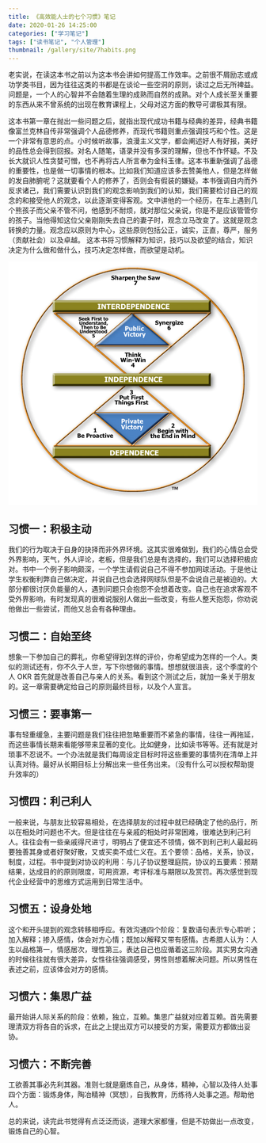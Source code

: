 ```yaml
---
title: 《高效能人士的七个习惯》笔记
date: 2020-01-26 14:25:00
categories: ["学习笔记"]
tags: ["读书笔记", "个人管理"]
thumbnail: /gallery/site/7habits.png
---
```


老实说，在读这本书之前以为这本书会讲如何提高工作效率。之前很不屑励志或成功学类书目，因为往往这类的书都是在谈论一些空洞的原则，读过之后无所裨益。问题是，一个人的心智并不会随着生理的成熟而自然的成熟。对个人成长至关重要的东西从来不曾系统的出现在教育课程上，父母对这方面的教导可谓极其有限。

这本书第一章在抛出一些问题之后，就指出现代成功书籍与经典的差异，经典书籍像富兰克林自传非常强调个人品德修养，而现代书籍则重点强调技巧和个性。这是一个非常有意思的点。小时候听故事，浪漫主义文学，都会阐述好人有好报，美好的品性总会得到回报。对名人随笔，语录并没有多深的理解，但也不作怀疑。不及长大就识人性贪婪可憎，也不再将古人所言奉为金科玉律。这本书重新强调了品德的重要性，也是做一切事情的根本。比如我们知道应该多去赞美他人，但是怎样做的发自肺腑呢？这就要看个人的修养了，否则会有假装的嫌疑。本书强调自内而外反求诸己，我们需要认识到我们的观念影响到我们的认知，我们需要检讨自己的观念的和接受他人的观念，以此逐渐变得客观。文中讲他的一个经历，在车上遇到几个熊孩子而父亲不管不问，他感到不耐烦，就对那位父亲说，你是不是应该管管你的孩子。当他得知这位父亲刚刚失去自己的妻子时，观念立马改变了。这就是观念转换的力量。观念应以原则为中心，这些原则包括公正，诚实，正直，尊严，服务（贡献社会）以及卓越。
这本书将习惯解释为知识，技巧以及欲望的结合，知识决定为什么做和做什么，技巧决定怎样做，而欲望是动机。

![七个习惯](/gallery/site/7habits.png)

## 习惯一：积极主动
我们的行为取决于自身的抉择而非外界环境。这其实很难做到，我们的心情总会受外界影响，天气，外人评论，老板，但是我们总是有选择的，我们可以选择积极应对。书中一个例子影响颇深，一个学生请假说自己不得不参加网球活动。于是他让学生权衡利弊自己做决定，并说自己也会选择网球队但是不会说自己是被迫的。大部分都很讨厌负能量的人，遇到问题只会抱怨不会想着改变。自己也在追求客观不受外界影响，有时发现真的很难说服别人做出一些改变，有些人整天抱怨，你劝说他做出一些尝试，而他又总会有各种理由。

## 习惯二：自始至终
想象一下参加自己的葬礼，你希望得到怎样的评价，你希望成为怎样的一个人。类似的测试还有，你不久于人世，写下你想做的事情。想想就很沮丧，这个季度的个人 OKR 首先就是改善自己与亲人的关系。看到这个测试之后，就加一条关于朋友的。这一章需要确定给自己的原则最终目标，以及个人宣言。

## 习惯三：要事第一
事有轻重缓急，主要问题是我们往往把忽略重要而不紧急的事情，往往一再拖延，而这些事情长期来看能够带来显著的变化。比如健身，比如读书等等。还有就是对琐事不忍说不。一个办法就是我们每周设定目标时将这些重要的事情列在清单上并认真对待。最好从长期目标上分解出来一些任务出来。（没有什么可以授权帮助提升效率的）

## 习惯四：利己利人
一般来说，与朋友比较容易相处，在选择朋友的过程中就已经确定了他的品行，所以在相处时问题也不大。但是往往在与亲戚的相处时非常困难，很难达到利己利人。往往会有一些亲戚得尺进寸，明明占了便宜还不领情，做不到利己利人最起码要独善其身或者好聚好散，又或买卖不成仁义在。五个要领：品格，关系，协议，制度，过程。书中提到对协议的利用：与儿子协议整理庭院，协议的五要素：预期结果，达成目的的原则限度，可用资源，考评标准与期限以及赏罚。再次感觉到现代企业经营中的思维方式运用到日常生活中。

## 习惯五：设身处地
这个和开头提到的观念转移相呼应。有效沟通四个阶段：复数语句表示专心聆听；加入解释；掺入感情，体会对方心情；既加以解释又带有感情。古希腊人认为：人生以品格第一，情感居次，理性第三。表达自己也应循着这三阶段。其实男女沟通的时候往往就有很大差异，女性往往强调感受，男性则想着解决问题。所以男性在表述之前，应该体会对方的感情。

## 习惯六：集思广益
最开始讲人际关系的阶段：依赖，独立，互赖。集思广益就对应着互赖。首先需要理清双方将各自的诉求，在此之上提出双方可以接受的方案，需要双方都做出妥协。

## 习惯六：不断完善
工欲善其事必先利其器。准则七就是磨炼自己，从身体，精神，心智以及待人处事四个方面：锻炼身体，陶冶精神（冥想），自我教育，历练待人处事之道。帮助他人。

总的来说，读完此书觉得有点泛泛而谈，道理大家都懂，但是不妨做出一点改变，锻炼自己的心智。